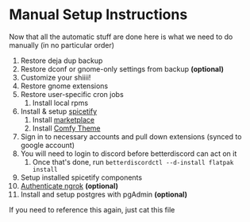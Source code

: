 # Manual Setup Instructions

Now that all the automatic stuff are done here is what we need to do manually (in no particular order)

1. Restore deja dup backup
2. Restore dconf or gnome-only settings from backup **(optional)**
3. Customize your shiiii!
4. Restore gnome extensions
5. Restore user-specific cron jobs
   1. Install local rpms
6. Install & setup [spicetify](https://spicetify.app/docs/advanced-usage/installation)
   1. Install [marketplace](https://github.com/spicetify/spicetify-marketplace/wiki/Installation)
   2. Install [Comfy Theme](https://github.com/Comfy-Themes/Spicetify)
7. Sign in to necessary accounts and pull down extensions (synced to google account)
8. You will need to login to discord before betterdiscord can act on it
   1. Once that's done, run `betterdiscordctl --d-install flatpak install`
9. Setup installed spicetify components
10. [Authenticate ngrok](https://ngrok.com/docs/getting-started) **(optional)**
11. Install and setup postgres with pgAdmin **(optional)**

If you need to reference this again, just cat this file
